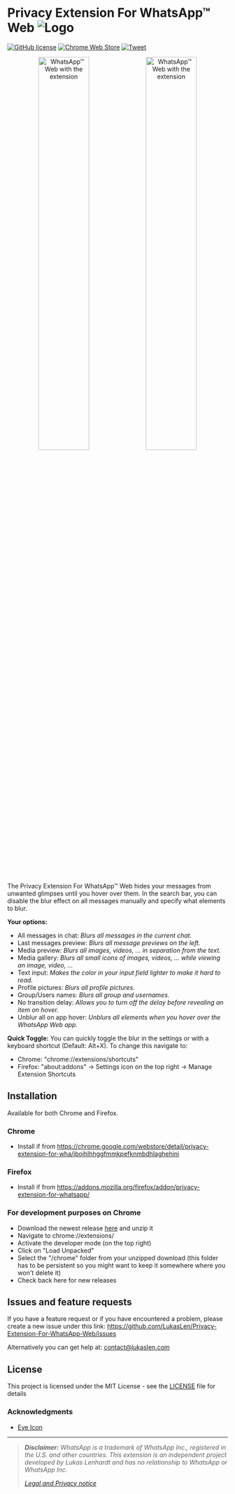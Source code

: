 # Privacy Extension For WhatsApp™ Web ![Logo](https://github.com/LukasLen/Privacy-Extension-For-WhatsApp-Web/blob/master/src/images/logo_32.png?raw=true)
[![GitHub license](https://img.shields.io/github/license/LukasLen/Privacy-Extension-For-WhatsApp-Web.svg)](https://github.com/LukasLen/Privacy-Extension-For-WhatsApp-Web/blob/master/LICENSE) [![Chrome Web Store](https://img.shields.io/chrome-web-store/users/jbojhlhhggfmmkpefknmbdhlaghehini.svg)](https://chrome.google.com/webstore/detail/privacy-extension-for-wha/jbojhlhhggfmmkpefknmbdhlaghehini) [![Tweet](https://img.shields.io/twitter/url/https/github.com/LukasLen/Privacy-Extension-For-WhatsApp-Web.svg?style=social)](https://twitter.com/intent/tweet?text=&url=https%3A%2F%2Fgithub.com%2FLukasLen%2FPrivacy-Extension-For-WhatsApp-Web)

<p align="center">
  <img width="48%" title="WhatsApp™ Web with the extension" alt="WhatsApp™ Web with the extension" src="https://github.com/LukasLen/Privacy-Extension-For-WhatsApp-Web/blob/master/screenshots/PFWA_Header.png?raw=true">
  <img width="48%" title="WhatsApp™ Web with the extension" alt="WhatsApp™ Web with the extension" src="https://github.com/LukasLen/Privacy-Extension-For-WhatsApp-Web/blob/master/screenshots/PFWA_Settings.png?raw=true">
</p>

The Privacy Extension For WhatsApp™ Web hides your messages from unwanted glimpses until you hover over them. In the search bar, you can disable the blur effect on all messages manually and specify what elements to blur.

**Your options:**
- All messages in chat: *Blurs all messages in the current chat.*
- Last messages preview: *Blurs all message previews on the left.*
- Media preview: *Blurs all images, videos, ... in separation from the text.*
- Media gallery: *Blurs all small icons of images, videos, ... while viewing an image, video, ...*
- Text input: *Makes the color in your input field lighter to make it hard to read.*
- Profile pictures: *Blurs all profile pictures.*
- Group/Users names: *Blurs all group and usernames.*
- No transition delay: *Allows you to turn off the delay before revealing an item on hover.*
- Unblur all on app hover: *Unblurs all elements when you hover over the WhatsApp Web app.*

**Quick Toggle:**
You can quickly toggle the blur in the settings or with a keyboard shortcut (Default: Alt+X).
To change this navigate to:
 - Chrome: "chrome://extensions/shortcuts"
 - Firefox: "about:addons" -> Settings icon on the top right -> Manage Extension Shortcuts

## Installation
Available for both Chrome and Firefox.

### Chrome
- Install if from https://chrome.google.com/webstore/detail/privacy-extension-for-wha/jbojhlhhggfmmkpefknmbdhlaghehini

### Firefox
- Install if from https://addons.mozilla.org/firefox/addon/privacy-extension-for-whatsapp/

### For development purposes on Chrome
- Download the newest release [here](https://github.com/LukasLen/Privacy-Extension-For-WhatsApp-Web/releases) and unzip it
- Navigate to chrome://extensions/
- Activate the developer mode (on the top right)
- Click on "Load Unpacked"
- Select the "/chrome" folder from your unzipped download (this folder has to be persistent so you might want to keep it somewhere where you won't delete it)
- Check back here for new releases

## Issues and feature requests
If you have a feature request or if you have encountered a problem, please create a new issue under this link: https://github.com/LukasLen/Privacy-Extension-For-WhatsApp-Web/issues

Alternatively you can get help at: contact@lukaslen.com

## License
This project is licensed under the MIT License - see the [LICENSE](LICENSE) file for details

### Acknowledgments
- [Eye Icon](https://www.iconfinder.com/icons/1608687/eye_slash_icon)


---
> ***Disclaimer:*** *WhatsApp is a trademark of WhatsApp Inc., registered in the U.S. and other countries. This extension is an independent project developed by Lukas Lenhardt and has no relationship to WhatsApp or WhatsApp Inc.*
>
> [*Legal and Privacy notice*](https://lukaslen.com/legal)

